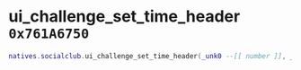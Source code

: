# ui_challenge_set_time_header `0x761A6750`

```lua
natives.socialclub.ui_challenge_set_time_header(_unk0 --[[ number ]], _unk1 --[[ number ]])
```